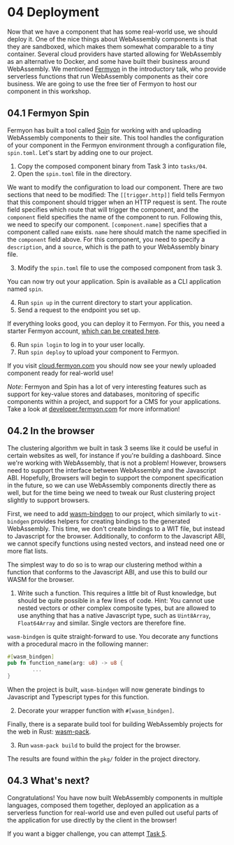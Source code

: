# 04 Deployment

Now that we have a component that has some real-world use, we should deploy it. One of the nice things about WebAssembly components is that they are sandboxed, which makes them somewhat comparable to a tiny container. Several cloud providers have started allowing for WebAssembly as an alternative to Docker, and some have built their business around WebAssembly. We mentioned [Fermyon](https://www.fermyon.com/) in the introductory talk, who provide serverless functions that run WebAssembly components as their core business. We are going to use the free tier of Fermyon to host our component in this workshop.

## 04.1 Fermyon Spin

Fermyon has built a tool called [Spin](https://www.fermyon.com/spin) for working with and uploading WebAssembly components to their site. This tool handles the configuration of your component in the Fermyon environment through a configuration file, `spin.toml`. Let's start by adding one to our project.

1. Copy the composed component binary from Task 3 into `tasks/04`.
2. Open the `spin.toml` file in the directory.

We want to modify the configuration to load our component. There are two sections that need to be modified: The `[[trigger.http]]` field tells Fermyon that this component should trigger when an HTTP request is sent. The route field specifies which route that will trigger the component, and the `component` field specifies the name of the component to run. Following this, we need to specify our component. `[component.name]` specifies that a component called `name` exists. `name` here should match the name specified in the `component` field above. For this component, you need to specify a `description`, and a `source`, which is the path to your WebAssembly binary file.

3. Modify the `spin.toml` file to use the composed component from task 3.

You can now try out your application. Spin is available as a CLI application named `spin`.

4. Run `spin up` in the current directory to start your application.
5. Send a request to the endpoint you set up. 

If everything looks good, you can deploy it to Fermyon. For this, you need a starter Fermyon account, [which can be created here](https://cloud.fermyon.com/?signup=).

6. Run `spin login` to log in to your user locally.
7. Run `spin deploy` to upload your component to Fermyon.

If you visit [cloud.fermyon.com](https://cloud.fermyon.com) you should now see your newly uploaded component ready for real-world use!

*Note*: Fermyon and Spin has a lot of very interesting features such as support for key-value stores and databases, monitoring of specific components within a project, and support for a CMS for your applications. Take a look at [developer.fermyon.com](https://developer.fermyon.com) for more information!

## 04.2 In the browser

The clustering algorithm we built in task 3 seems like it could be useful in certain websites as well, for instance if you're building a dashboard. Since we're working with WebAssembly, that is not a problem! However, browsers need to support the interface between WebAssembly and the Javascript ABI. Hopefully, Browsers will begin to support the component specification in the future, so we can use WebAssembly components directly there as well, but for the time being we need to tweak our Rust clustering project slightly to support browsers.

First, we need to add [wasm-bindgen](https://github.com/rustwasm/wasm-bindgen) to our project, which similarly to `wit-bindgen` provides helpers for creating bindings to the generated WebAssembly. This time, we don't create bindings to a WIT file, but instead to Javascript for the browser. Additionally, to conform to the Javascript ABI, we cannot specify functions using nested vectors, and instead need one or more flat lists.

The simplest way to do so is to wrap our clustering method within a function that conforms to the Javascript ABI, and use this to build our WASM for the browser.

1. Write such a function. This requires a little bit of Rust knowledge, but should be quite possible in a few lines of code. Hint: You cannot use nested vectors or other complex composite types, but are allowed to use anything that has a native Javascript type, such as `Uint8Array`, `Float64Array` and similar. Single vectors are therefore fine.

`wasm-bindgen` is quite straight-forward to use. You decorate any functions with a procedural macro in the following manner:

```rust
#[wasm_bindgen]
pub fn function_name(arg: u8) -> u8 {
        ...
}
```

When the project is built, `wasm-bindgen` will now generate bindings to Javascript and Typescript types for this function.

2. Decorate your wrapper function with `#[wasm_bindgen]`.

Finally, there is a separate build tool for building WebAssembly projects for the web in Rust: [wasm-pack](https://rustwasm.github.io/wasm-pack/installer/).

3. Run `wasm-pack build` to build the project for the browser. 

The results are found within the `pkg/` folder in the project directory.


## 04.3 What's next?

Congratulations! You have now built WebAssembly components in multiple languages, composed them together, deployed an application as a serverless function for real-world use and even pulled out useful parts of the application for use directly by the client in the browser!

If you want a bigger challenge, you can attempt [Task 5](https://github.com/syvsto/booster2024_wasm_components/blob/master/task5.md).

